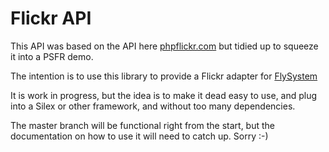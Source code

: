 Flickr API
==========

This API was based on the API here [phpflickr.com](http://phpflickr.com/) but tidied up to squeeze it into a PSFR demo.

The intention is to use this library to provide a Flickr adapter for [FlySystem](https://github.com/thephpleague/flysystem)

It is work in progress, but the idea is to make it dead easy to use, and plug into a Silex or other framework,
and without too many dependencies.

The master branch will be functional right from the start, but the documentation on how to use it will need to catch up.
Sorry :-)

